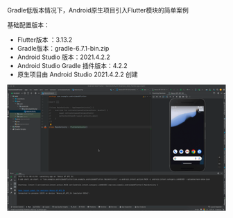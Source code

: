 Gradle低版本情况下，Android原生项目引入Flutter模块的简单案例

基础配置版本：
* Flutter版本 ：3.13.2
* Gradle版本：gradle-6.7.1-bin.zip
* Android Studio 版本：2021.4.2.2
* Android Studio Gradle 插件版本：4.2.2
* 原生项目由 Android Studio 2021.4.2.2 创建
  
<img src="01.gif" alt="01">
